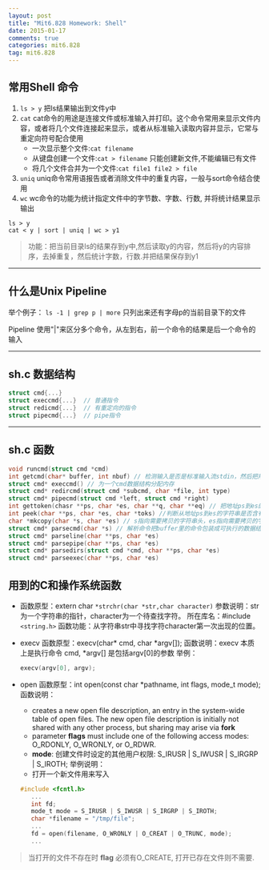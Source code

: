 ```yaml
---
layout: post
title: "Mit6.828 Homework: Shell"
date: 2015-01-17
comments: true
categories: mit6.828
tag: mit6.828  
---
```


## 常用Shell 命令
1. `ls > y`
    把ls结果输出到文件y中
2. `cat` 
    cat命令的用途是连接文件或标准输入并打印。这个命令常用来显示文件内容，或者将几个文件连接起来显示，或者从标准输入读取内容并显示，它常与重定向符号配合使用
   * 一次显示整个文件:`cat filename`
   * 从键盘创建一个文件:`cat > filename` 只能创建新文件,不能编辑已有文件
   * 将几个文件合并为一个文件:`cat file1 file2 > file`
3. `uniq`
    uniq命令常用语报告或者消除文件中的重复内容，一般与sort命令结合使用
4. `wc`
    wc命令的功能为统计指定文件中的字节数、字数、行数, 并将统计结果显示输出
```
ls > y
cat < y | sort | uniq | wc > y1
```
>功能：把当前目录ls的结果存到y中,然后读取y的内容，然后将y的内容排序，去掉重复，然后统计字数，行数.并把结果保存到y1

------
## 什么是Unix Pipeline
举个例子：
`ls -1 | grep p | more`
只列出来还有字母p的当前目录下的文件

Pipeline 使用"|"来区分多个命令，从左到右，前一个命令的结果是后一个命令的输入 


-----
## sh.c 数据结构
```c
struct cmd{...}
struct execcmd{...}  // 普通指令
struct redicmd{...}  // 有重定向的指令
struct pipecmd{...}  // pipe指令
```
-----
## sh.c 函数
```c
void runcmd(struct cmd *cmd)
int getcmd(char* buffer, int nbuf) // 检测输入是否是标准输入流stdin，然后把用户输入存到buffer里
struct cmd* execcmd() // 为一个cmd数据结构分配内存
struct cmd* redircmd(struct cmd *subcmd, char *file, int type)
struct cmd* pipecmd(struct cmd *left, struct cmd *right)
int gettoken(chasr **ps, char *es, char **q, char **eq) // 把地址ps到es的字符串中的变量找到，并存到q到eq的地址去
int peek(char **ps, char *es, char *toks) //判断从地址ps到es的字符串是否含有toks里面的字符
char *mkcopy(char *s, char *es) // s指向需要拷贝的字符串头，es指向需要拷贝的字符串结尾. 这个函数拷贝从s到es的字符串，然后返回拷贝的地址。
struct cmd* parsecmd(char *s) // 解析命令把buffer里的命令包装成可执行的数据结构struct cmd
struct cmd* parseline(char **ps, char *es) 
struct cmd* parsepipe(char **ps, char *es)
struct cmd* parsedirs(struct cmd *cmd, char **ps, char *es)
struct cmd* parseexec(char **ps, char *es)
```

## 用到的C和操作系统函数
* 函数原型：extern char ``*strchr(char *str,char character)``
  参数说明：str为一个字符串的指针，character为一个待查找字符。
  所在库名：#include `<string.h>`
  函数功能：从字符串str中寻找字符character第一次出现的位置。

* execv
  函数原型：execv(char* cmd, char *argv[]);
  函数说明：execv 本质上是执行命令 cmd, *argv[] 是包括argv[0]的参数
  举例：
    ``` c
    execv(argv[0], argv);
    ```
* open
   函数原型：int open(const char *pathname, int flags, mode_t mode);
   函数说明：
    * creates a new open file description, an entry in the system-wide  table of       open files. The new open file description is initially not shared with any       other process, but  sharing  may  arise  via **fork**
    * parameter **flags** must include one of the following access modes:              O_RDONLY, O_WRONLY, or O_RDWR.
    * **mode**: 创建文件时设定的其他用户权限: S_IRUSR | S_IWUSR | S_IRGRP | S_IROTH;
   举例说明：
    * 打开一个新文件用来写入

    ``` c
    #include <fcntl.h>
       ...
       int fd;
       mode_t mode = S_IRUSR | S_IWUSR | S_IRGRP | S_IROTH;
       char *filename = "/tmp/file";
       ...
       fd = open(filename, O_WRONLY | O_CREAT | O_TRUNC, mode);
       ...
    ```
> 当打开的文件不存在时 **flag** 必须有O_CREATE, 打开已存在文件则不需要.
